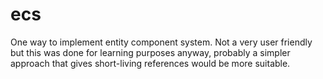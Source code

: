 # ecs

One way to implement entity component system. Not a very user friendly but this was done for learning purposes anyway, probably a simpler approach that gives short-living references would be more suitable.
